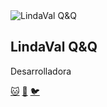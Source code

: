 <!DOCTYPE html>
<html lang="es">

  <div class="profile-card">
    <img src="https://via.placeholder.com/120" alt="LindaVal Q&Q">
    <h2>LindaVal Q&Q</h2>
    <p class="typing-effect">Desarrolladora</p>
    <div class="social-icons">
      <a href="https://github.com/LindaValQandQ" target="_blank">🐱</a>
      <a href="https://www.linkedin.com/in/lindavalqandq" target="_blank">🔗</a>
      <a href="https://twitter.com/LindaValQandQ" target="_blank">🐦</a>
    </div>
    <div class="bubble"></div>
    <div class="bubble"></div>
    <div class="bubble"></div>
  </div>

</body>
</html>
